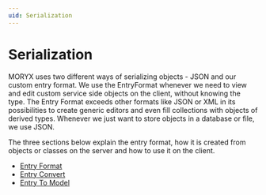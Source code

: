 ```yaml
---
uid: Serialization
---
```

Serialization
=============

MORYX uses two different ways of serializing objects - JSON and our custom entry format. We use the EntryFormat whenever we need to view and edit custom service side objects on the client, without knowing the type. The Entry Format exceeds other formats like JSON or XML in its possibilities to create generic editors and even fill collections with objects of derived types. Whenever we just want to store objects in a database or file, we use JSON.

The three sections below explain the entry format, how it is created from objects or classes on the server and how to use it on the client.

* [Entry Format](xref:EntryFormat)
* [Entry Convert](xref:EntryConvert)
* [Entry To Model](xref:EntryToModel)
